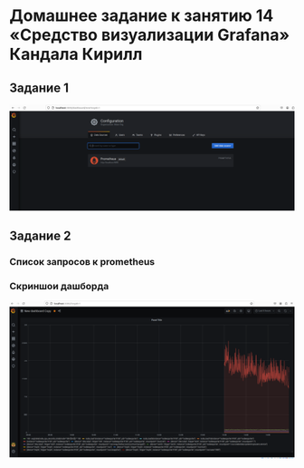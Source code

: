 # Домашнее задание к занятию 14 «Средство визуализации Grafana» Кандала Кирилл
## Задание 1

![grafana dash](https://github.com/wintercomesX/10-monitoring-03-grafana/blob/main/grafana1.PNG)

## Задание 2
### Список запросов к prometheus



### Скриншои дашборда

![grafana dash](https://github.com/wintercomesX/10-monitoring-03-grafana/blob/main/grafana2.PNG)
